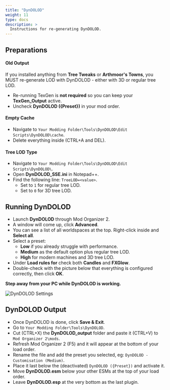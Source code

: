 ```yaml
---
title: "DynDOLOD"
weight: 11
type: docs
description: >
  Instructions for re-generating DynDOLOD.
---
```


## Preparations

#### Old Output

If you installed anything from **Tree Tweaks** or **Arthmoor's Towns**, you MUST re-generate LOD with DynDOLOD - either with 3D or regular tree LOD.

- Re-running TexGen is **not required** so you can keep your **TexGen_Output** active.
- Uncheck **DynDOLOD ({Preset})** in your mod order.

#### Empty Cache

- Navigate to `Your Modding Folder\Tools\DynDOLOD\Edit Scripts\DynDOLOD\cache`.
- Delete everything inside (CTRL+A and DEL).

#### Tree LOD Type

- Navigate to `Your Modding Folder\Tools\DynDOLOD\Edit Scripts\DynDOLOD\`.
- Open **DynDOLOD_SSE.ini** in Notepad++.
- Find the following line: `TreeLOD=<value>`.
  - Set to `1` for regular tree LOD.
  - Set to `0` for 3D tree LOD.

## Running DynDOLOD

* Launch **DynDOLOD** through Mod Organizer 2.
* A window will come up, click **Advanced**.
* You can see a list of all worldspaces at the top. Right-click inside and **Select all**.
* Select a preset:
  * **Low** if you already struggle with performance.
  * **Medium** as the default option plus regular tree LOD.
  * **High** for modern machines and 3D tree LOD.
* Under **Load rules for** check both **Candles** and **FXGlow**.
* Double-check with the picture below that everything is configured correctly, then click **OK**.

**Step away from your PC while DynDOLOD is working.**

![DynDOLOD Settings](/Pictures/finalisation/dyndolod_settings.png)

## DynDOLOD Output

* Once DynDOLOD is done, click **Save & Exit**.
* Go to `Your Modding Folder\Tools\DynDOLOD`.
* Cut (CTRL+X) the **DynDOLOD_output** folder and paste it (CTRL+V) to `Mod Organizer 2\mods`.
* Refresh Mod Organizer 2 (F5) and it will appear at the bottom of your load order.
* Rename the file and add the preset you selected, eg: `DynDOLOD - Customisation (Medium)`.
* Place it last below the (deactivated) `DynDOLOD ({Preset})` and activate it.
* Move **DynDOLOD.esm** below your other ESMs at the top of your load order.
* Leave **DynDOLOD.esp** at the very bottom as the last plugin.